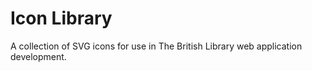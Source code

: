 # Icon Library

A collection of SVG icons for use in The British Library web application development.